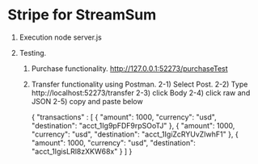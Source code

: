 # Stripe for StreamSum

1. Execution
    node server.js

2. Testing.
    1) Purchase functionality.
        http://127.0.0.1:52273/purchaseTest
    2) Transfer functionality using Postman.
        2-1) Select Post. 
        2-2) Type http://localhost:52273/transfer
        2-3) click Body
        2-4) click raw and JSON
        2-5) copy and paste below
                
        {
            "transactions" : [
                {
                    "amount": 1000,
                    "currency": "usd",
                    "destination": "acct_1Ig9pFDF9rpSOoTJ"
                },
                {
                    "amount": 1000,
                    "currency": "usd",
                    "destination": "acct_1IgiZcRYUvZIwhF1"
                },
                {
                    "amount": 1000,
                    "currency": "usd",
                    "destination": "acct_1IgisLRl8zXKW68x"
                }
            ]
        }